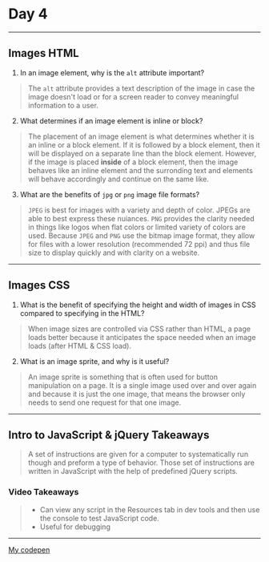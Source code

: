 # Day 4
****

## Images HTML  
1.  In an image element, why is the `alt` attribute important?
> The `alt` attribute provides a text description of the image in case the image doesn't load or for a screen reader to convey meaningful information to a user.


2.  What determines if an image element is inline or block?
> The placement of an image element is what determines whether it is an inline or a block element. If it is followed by a block element, then it will be displayed on a separate line than the block element. However, if the image is placed __inside__ of a block element, then the image behaves like an inline element and the surronding text and elements will behave accordingly and continue on the same like.


3.  What are the benefits of `jpg` or `png` image file formats?
> `JPEG` is best for images with a variety and depth of color. JPEGs are able to best express these nuiances. `PNG` provides the clarity needed in things like logos when flat colors or limited variety of colors are used. Because `JPEG` and `PNG` use the bitmap image format, they allow for files with a lower resolution (recommended 72 ppi) and thus file size to display quickly and with clarity on a website.

****

## Images CSS  
1.  What is the benefit of specifying the height and width of images in CSS compared to specifying in the HTML?
> When image sizes are controlled via CSS rather than HTML, a page loads better because it anticipates the space needed when an image loads (after HTML & CSS load).


2.  What is an image sprite, and why is it useful?
> An image sprite is something that is often used for button manipulation on a page. It is a single image used over and over again and because it is just the one image, that means the browser only needs to send one request for that one image.

****
## Intro to JavaScript & jQuery Takeaways
> A set of instructions are given for a computer to systematically run though and preform a type of behavior. Those set of instructions are written in JavaScript with the help of predefined jQuery scripts.


### Video Takeaways
> * Can view any script in the Resources tab in dev tools and then use the console to test JavaScript code.
> * Useful for debugging

****
[My codepen](https://codepen.io/gaj23-the-sasster/full/eYZbBdj)
